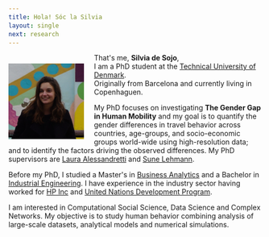 ```yaml
---
title: Hola! Sóc la Silvia
layout: single
next: research
---
```


<!-- Hello there, thanks for passing by.  -->
<!-- ![](/images/sdesojo.JPG) -->

<img style="float: left; margin: 20px 20px 0px 0px;" src="/images/sdesojo2.JPG" width="150"/>

That's me, **Silvia de Sojo**,   
I am a PhD student at the [Technical  University of Denmark](https://www.dtu.dk/).  
Originally from Barcelona and currently living in Copenhaguen.  
<!-- <br /><br /> -->

My PhD focuses on investigating **The Gender Gap in Human Mobility** and my goal is to quantify the gender differences in travel behavior across countries, age-groups, and socio-economic groups world-wide using high-resolution data; and to identify the factors driving the observed differences.  My PhD supervisors are [Laura Alessandretti](https://scholar.google.com/citations?user=2265XuYAAAAJ&hl=en) and [Sune Lehmann](https://scholar.google.com/citations?user=wvkUbiUAAAAJ&hl=en&oi=ao).

Before my PhD, I studied a Master's in [Business Analytics](https://www.dtu.dk/english/education/graduate/msc-programmes/Business-Analytics) and a Bachelor in [Industrial Engineering](https://www.upc.edu/en). I have experience in the industry sector having worked for [HP Inc](https://www.hp.com/us-en/home.html) and [United Nations Development Program](https://www.undp.org/).

I am interested in Computational Social Science, Data Science and Complex Networks. My objective is to study human behavior combining analysis of large-scale datasets, analytical models and numerical simulations.

